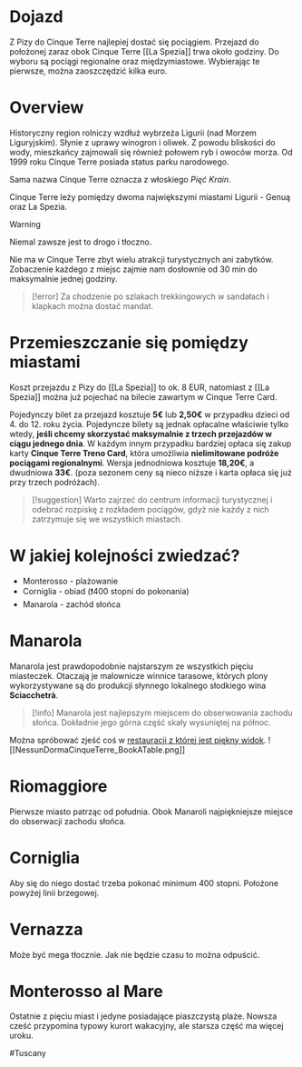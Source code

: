 # Dojazd
Z Pizy do Cinque Terre najlepiej dostać się pociągiem. Przejazd do położonej zaraz obok Cinque Terre [[La Spezia]] trwa około godziny. Do wyboru są pociągi regionalne oraz międzymiastowe. Wybierając te pierwsze, można zaoszczędzić kilka euro.

# Overview
Historyczny region rolniczy wzdłuż wybrzeża Ligurii (nad Morzem Liguryjskim). Słynie z uprawy winogron i oliwek. Z powodu bliskości do wody, mieszkańcy zajmowali się również połowem ryb i owoców morza. Od 1999 roku Cinque Terre posiada status parku narodowego.

Sama nazwa Cinque Terre oznacza z włoskiego *Pięć Krain*.

Cinque Terre leży pomiędzy dwoma największymi miastami Ligurii - Genuą oraz La Spezia.

>[!warning]
>Niemal zawsze jest to drogo i tłoczno.

Nie ma w Cinque Terre zbyt wielu atrakcji turystycznych ani zabytków. Zobaczenie każdego z miejsc zajmie nam dosłownie od 30 min do maksymalnie jednej godziny.

>[!error]
>Za chodzenie po szlakach trekkingowych w sandałach i klapkach można dostać mandat.

# Przemieszczanie się pomiędzy miastami
Koszt przejazdu z Pizy do [[La Spezia]] to ok. 8 EUR, natomiast z [[La Spezia]] można już pojechać na bilecie zawartym w Cinque Terre Card.

Pojedynczy bilet za przejazd kosztuje **5€** lub **2,50€** w przypadku dzieci od 4. do 12. roku życia. Pojedyncze bilety są jednak opłacalne właściwie tylko wtedy, **jeśli chcemy skorzystać maksymalnie z trzech przejazdów w ciągu jednego dnia**. W każdym innym przypadku bardziej opłaca się zakup karty **Cinque Terre Treno Card**, która umożliwia **nielimitowane podróże pociągami regionalnymi**. Wersja jednodniowa kosztuje **18,20€**, a dwudniowa **33€**. (poza sezonem ceny są nieco niższe i karta opłaca się już przy trzech podróżach).

>[!suggestion]
>Warto zajrzeć do centrum informacji turystycznej i odebrać rozpiskę z rozkładem pociągów, gdyż nie każdy z nich zatrzymuje się we wszystkich miastach.

# W jakiej kolejności zwiedzać?
- Monterosso - plażowanie
- Corniglia - obiad (❗400 stopni do pokonania)
- Manarola - zachód słońca

# Manarola
Manarola jest prawdopodobnie najstarszym ze wszystkich pięciu miasteczek. Otaczają je malownicze winnice tarasowe, których plony wykorzystywane są do produkcji słynnego lokalnego słodkiego wina **Sciacchetrà**.

>[!info]
>Manarola jest najlepszym miejscem do obserwowania zachodu słońca. Dokładnie jego górna część skały wysuniętej na północ.

Można spróbować zjeść coś w [restauracji z której jest piękny widok](https://www.tripadvisor.com/Restaurant_Review-g187819-d6702450-Reviews-Nessun_Dorma_Cinque_Terre-Manarola_Cinque_Terre_Italian_Riviera_Liguria.html).
![[NessunDormaCinqueTerre_BookATable.png]]

# Riomaggiore
Pierwsze miasto patrząc od południa. Obok Manaroli najpiękniejsze miejsce do obserwacji zachodu słońca.

# Corniglia
Aby się do niego dostać trzeba pokonać minimum 400 stopni. Położone powyżej linii brzegowej.

# Vernazza
Może być mega tłocznie. Jak nie będzie czasu to można odpuścić.  

# Monterosso al Mare
Ostatnie z pięciu miast i jedyne posiadające piaszczystą plaże. Nowsza cześć przypomina typowy kurort wakacyjny, ale starsza część ma więcej uroku.

#Tuscany 